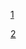 [1](https://blog.csdn.net/wisepragma/article/details/80993437)

[2](https://blog.csdn.net/xiaotao2004/article/details/1560538)

